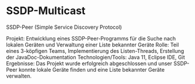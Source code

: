 # SSDP-Multicast
SSDP-Peer (Simple Service Discovery Protocol)

Projekt: Entwicklung eines SSDP-Peer-Programms für die Suche nach lokalen Geräten und Verwaltung einer Liste bekannter Geräte
Rolle: Teil eines 3-köpfigen Teams, Implementierung des Listen-Threads, Erstellung der JavaDoc-Dokumentation
Technologien/Tools: Java 11, Eclipse IDE, Git
Ergebnisse: Das Projekt wurde erfolgreich abgeschlossen und unser SSDP-Peer konnte lokale Geräte finden und eine Liste bekannter Geräte verwalten.
